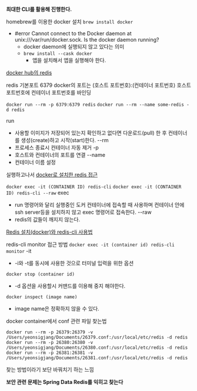 **최대한 CLI를 활용해 진행한다.**

homebrew를 이용한 docker 설치
`brew install docker`

- #error Cannot connect to the Docker daemon at unix:///var/run/docker.sock. Is the docker daemon running?
	- docker daemon에 실행되지 않고 있다는 의미
	- `brew install --cask docker`
		- 앱을 설치해서 앱을 실행해야 한다.

[docker hub의 redis](https://hub.docker.com/_/redis)

redis 기본포트 6379 
docker의 포트는 (호스트 포트번호):(컨테이너 포트번호) 호스트 포트번호에 컨테이너 포트번호를 바인딩

`docker run --rm -p 6379:6379 redis`
`docker run --rm --name some-redis -d redis`

run
- 사용할 이미지가 저장되어 있는지 확인하고 없다면 다운로드(pull) 한 후 컨테이너를 생성(create)하고 시작(start)한다.
--rm 
- 프로세스 종료시 컨테이너 자동 제거
-p 
- 호스트와 컨테이너의 포트를 연결
--name
- 컨테이너 이름 설정

실행하고나서
[docker로 설치한 redis 접근](https://velog.io/@titu/Redis-docker%EB%A1%9C-%EC%84%A4%EC%B9%98%ED%95%9C-redis-%EC%A0%91%EA%B7%BC)

`docker exec -it (CONTAINER ID) redis-cli`
`docker exec -it (CONTAINER ID) redis-cli --raw`
exec
- run 명령어와 달리 실행중인 도커 컨테이너에 접속할 때 사용하며 컨테이너 안에 ssh server등을 설치하지 않고 exec 명령어로 접속한다.
--raw
- redis의 값들이 깨지지 않는다.

[Redis 설치(docker)와 redis-cli 사용법](https://hirlawldo.tistory.com/186)

redis-cli monitor 접근 방법
`docker exec -it (container id) redis-cli monitor`
-it
- -i와 -t를 동시에 사용한 것으로 터미널 입력을 위한 옵션

`docker stop (container id)`
- -d 옵션을 사용할시 커맨드를 이용해 중지 해야한다.

`docker inspect (image name)`
- image name은 정확하지 않을 수 있다.

docker container에서 conf 관련 파일 찾는법
```
docker run --rm -p 26379:26379 -v /Users/yeonsigjang/Documents/26379.conf:/usr/local/etc/redis -d redis
docker run --rm -p 26380:26380 -v /Users/yeonsigjang/Documents/26380.conf:/usr/local/etc/redis -d redis
docker run --rm -p 26381:26381 -v /Users/yeonsigjang/Documents/26381.conf:/usr/local/etc/redis -d redis
```
찾는 방법이라기 보단 바꿔치기 하는 느낌

**보안 관련 문제는 Spring Data Redis를 익히고 찾는다**